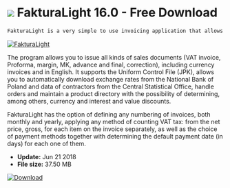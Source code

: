 # ![](https://cdn.softexe.net/static/icon/7/fakturalight-10096.png) FakturaLight 16.0 - Free Download

```sh
FakturaLight is a very simple to use invoicing application that allows you to issue typical sales documents in accordance with applicable regulations. It is available in a single-seat or network format for Windows and Mac OS operating systems.
```
[![FakturaLight](https://gallery.dpcdn.pl/imgc/Tools/77771/g_-_420x350_1.5_-_x20170921183405_0.png)](https://softexe.net/win/business/billing/fakturalight:pRRaf.html)

The program allows you to issue all kinds of sales documents (VAT invoice, Proforma, margin, MK, advance and final, correction), including currency invoices and in English. It supports the Uniform Control File (JPK), allows you to automatically download exchange rates from the National Bank of Poland and data of contractors from the Central Statistical Office, handle orders and maintain a product directory with the possibility of determining, among others, currency and interest and value discounts.
 
 FakturaLight has the option of defining any numbering of invoices, both monthly and yearly, applying any method of counting VAT tax: from the net price, gross, for each item on the invoice separately, as well as the choice of payment methods together with determining the default payment date (in days) for each one of them.


- **Update:** Jun 21 2018
- **File size:** 37.50 MB

[![Download](https://cdn.softexe.net/static/img/download.png)](https://softexe.net/win/business/billing/fakturalight:pRRaf.html)

